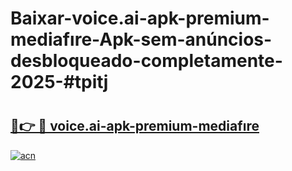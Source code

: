 # Baixar-voice.ai-apk-premium-mediafıre-Apk-sem-anúncios-desbloqueado-completamente-2025-#tpitj

# <h2><a href="https://ainizakaria.my?title=voice.ai-apk-premium-mediafıre&ref=24M">🔗👉 🔴 voice.ai-apk-premium-mediafıre</a></h2>

[![acn](https://github.com/user-attachments/assets/0f9c940e-d8b0-45ae-aac7-cd30a18b3e1c)](https://ainizakaria.my?title=voice.ai-apk-premium-mediafıre&ref=24M)

